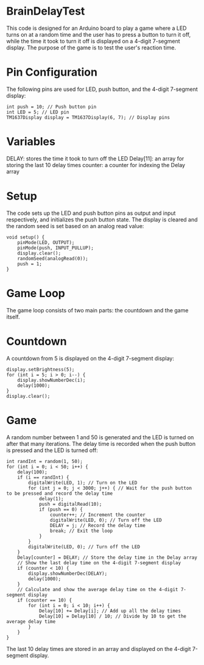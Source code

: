# BrainDelayTest
This code is designed for an Arduino board to play a game where a LED turns on at a random time and the user has to press a button to turn it off, while the time it took to turn it off is displayed on a 4-digit 7-segment display. The purpose of the game is to test the user's reaction time.

# Pin Configuration
The following pins are used for LED, push button, and the 4-digit 7-segment display:
```
int push = 10; // Push button pin
int LED = 5; // LED pin
TM1637Display display = TM1637Display(6, 7); // Display pins
```
# Variables
DELAY: stores the time it took to turn off the LED
Delay[11]: an array for storing the last 10 delay times
counter: a counter for indexing the Delay array
# Setup
The code sets up the LED and push button pins as output and input respectively, and initializes the push button state. The display is cleared and the random seed is set based on an analog read value:
```
void setup() {
    pinMode(LED, OUTPUT);
    pinMode(push, INPUT_PULLUP);
    display.clear();
    randomSeed(analogRead(0));
    push = 1;
}
```
# Game Loop
The game loop consists of two main parts: the countdown and the game itself.

# Countdown
A countdown from 5 is displayed on the 4-digit 7-segment display:
```
display.setBrightness(5);
for (int i = 5; i > 0; i--) {
    display.showNumberDec(i);
    delay(1000);
}
display.clear();
```
# Game
A random number between 1 and 50 is generated and the LED is turned on after that many iterations. The delay time is recorded when the push button is pressed and the LED is turned off:
```
int randInt = random(1, 50);
for (int i = 0; i < 50; i++) {
    delay(100);
    if (i == randInt) {
        digitalWrite(LED, 1); // Turn on the LED
        for (int j = 0; j < 3000; j++) { // Wait for the push button to be pressed and record the delay time
            delay(1);
            push = digitalRead(10);
            if (push == 0) {
                counter++; // Increment the counter
                digitalWrite(LED, 0); // Turn off the LED
                DELAY = j; // Record the delay time
                break; // Exit the loop
            }
        }
        digitalWrite(LED, 0); // Turn off the LED
    }
    Delay[counter] = DELAY; // Store the delay time in the Delay array
    // Show the last delay time on the 4-digit 7-segment display
    if (counter < 10) {
        display.showNumberDec(DELAY);
        delay(1000);
    }
    // Calculate and show the average delay time on the 4-digit 7-segment display
    if (counter == 10) {
        for (int i = 0; i < 10; i++) {
            Delay[10] += Delay[i]; // Add up all the delay times
            Delay[10] = Delay[10] / 10; // Divide by 10 to get the average delay time
        }
    }
}
```
The last 10 delay times are stored in an array and displayed on the 4-digit 7-segment display.





















